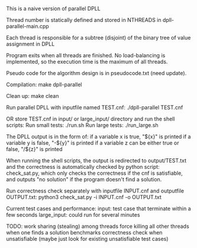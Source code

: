 This is a naive version of parallel DPLL

Thread number is statically defined and stored in NTHREADS in dpll-parallel-main.cpp

Each thread is responsible for a subtree (disjoint) of the binary tree of value assignment in DPLL

Program exits when all threads are finished. No load-balancing is implemented, so the execution time is the maximum of all threads.

Pseudo code for the algorithm design is in pseudocode.txt (need update).

Compilation:
make dpll-parallel

Clean up:
make clean

Run parallel DPLL with inputfile named TEST.cnf:
./dpll-parallel TEST.cnf

OR store TEST.cnf in input/ or large_input/ directory and run the shell scripts:
Run small tests: ./run.sh
Run large tests: ./run_large.sh

The DPLL output is in the form of:
if a variable x is true, "${x}" is printed
if a variable y is false, "-${y}" is printed
if a variable z can be either true or false, "/${z}" is printed

When running the shell scripts, the output is redirected to output/TEST.txt and the correctness is automatically checked by python script: check_sat.py, which only checks the correctness if the cnf is satisfiable, and outputs "no solution" if the program doesn't find a solution.

Run correctness check separately with inputfile INPUT.cnf and outputfile OUTPUT.txt:
python3 check_sat.py -i INPUT.cnf -o OUTPUT.txt

Current test cases and performance:
input: test case that terminate within a few seconds
large_input: could run for several minutes

TODO:
work sharing (stealing) among threads
force killing all other threads when one finds a solution
benchmarks
correctness check when unsatisfiable (maybe just look for existing unsatisfiable test cases)

